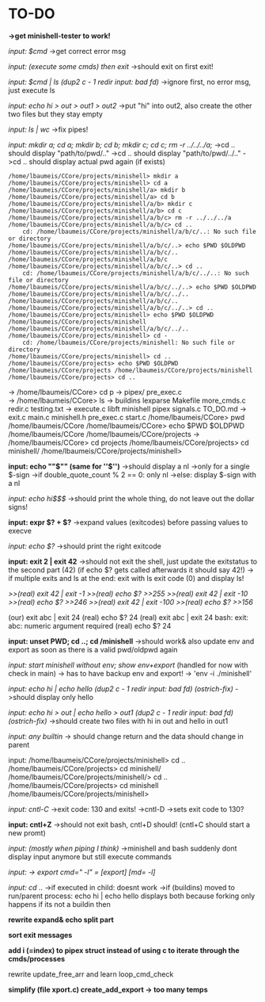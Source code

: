 # TO-DO #

**->get minishell-tester to work!**

*input: $cmd*
	->get correct error msg

*input: (execute some cmds) then exit*
	->should exit on first exit!

*input: $cmd | ls (dup2 c - 1 redir input: bad fd)*
	->ignore first, no error msg, just execute ls

*input: echo hi > out > out1 > out2*
	->put "hi" into out2, also create the other two files but they stay empty

*input: ls | wc*
	->fix pipes!

*input: mkdir a; cd a; mkdir b; cd b; mkdir c; cd c; rm -r ../../../a;*
	->cd .. should display "path/to/pwd/.."
	->cd .. should display "path/to/pwd/../.."
	->cd .. should display actual pwd again (if exists)

	/home/lbaumeis/CCore/projects/minishell> mkdir a
	/home/lbaumeis/CCore/projects/minishell> cd a
	/home/lbaumeis/CCore/projects/minishell/a> mkdir b
	/home/lbaumeis/CCore/projects/minishell/a> cd b
	/home/lbaumeis/CCore/projects/minishell/a/b> mkdir c
	/home/lbaumeis/CCore/projects/minishell/a/b> cd c
	/home/lbaumeis/CCore/projects/minishell/a/b/c> rm -r ../../../a
	/home/lbaumeis/CCore/projects/minishell/a/b/c> cd ..
		cd: /home/lbaumeis/CCore/projects/minishell/a/b/c/..: No such file or directory
	/home/lbaumeis/CCore/projects/minishell/a/b/c/..> echo $PWD $OLDPWD
	/home/lbaumeis/CCore/projects/minishell/a/b/c/.. /home/lbaumeis/CCore/projects/minishell/a/b/c
	/home/lbaumeis/CCore/projects/minishell/a/b/c/..> cd ..
		cd: /home/lbaumeis/CCore/projects/minishell/a/b/c/../..: No such file or directory
	/home/lbaumeis/CCore/projects/minishell/a/b/c/../..> echo $PWD $OLDPWD
	/home/lbaumeis/CCore/projects/minishell/a/b/c/../.. /home/lbaumeis/CCore/projects/minishell/a/b/c/..
	/home/lbaumeis/CCore/projects/minishell/a/b/c/../..> cd ..
	/home/lbaumeis/CCore/projects/minishell> echo $PWD $OLDPWD
	/home/lbaumeis/CCore/projects/minishell /home/lbaumeis/CCore/projects/minishell/a/b/c/../..
	/home/lbaumeis/CCore/projects/minishell> cd -
		cd: /home/lbaumeis/CCore/projects/minishell: No such file or directory
	/home/lbaumeis/CCore/projects/minishell> cd ..
	/home/lbaumeis/CCore/projects> echo $PWD $OLDPWD
	/home/lbaumeis/CCore/projects /home/lbaumeis/CCore/projects/minishell
	/home/lbaumeis/CCore/projects> cd ..
->	/home/lbaumeis/CCore> cd p
->		pipex/      pre_exec.c  
->	/home/lbaumeis/CCore> ls
->		buildins   lexparse  Makefile	  more_cmds.c  redir.c	  testing.txt
->		execute.c  libft     minishell	  pipex        signals.c  TO_DO.md
->		exit.c	   main.c    minishell.h  pre_exec.c   start.c
	/home/lbaumeis/CCore> pwd
	/home/lbaumeis/CCore
	/home/lbaumeis/CCore> echo $PWD $OLDPWD
	/home/lbaumeis/CCore /home/lbaumeis/CCore/projects
->	/home/lbaumeis/CCore> cd projects
	/home/lbaumeis/CCore/projects> cd minishell/
	/home/lbaumeis/CCore/projects/minishell> 

**input: echo ""$"" (same for ''$'')**
	->should display a nl
	->only for a single $-sign
	->if double_quote_count % 2 == 0: only nl
	->else: display $-sign with a nl

*input: echo hi$$$*
	->should print the whole thing, do not leave out the dollar signs!

**input: expr $? + $?**
	->expand values (exitcodes) before passing values to execve

*input: echo $?*
	->should print the right exitcode

**input: exit 2 | exit 42**
	->should not exit the shell, just update the exitstatus to the second part (42)
	(if echo $? gets called afterwards it should say 42!)
	-> if multiple exits and ls at the end: exit with ls exit code (0) and display ls!

*>>(real) exit 42 | exit -1*
*>>(real) echo $?*
*>>255*
*>>(real) exit 42 | exit -10*
*>>(real) echo $?*
*>>246*
*>>(real) exit 42 | exit -100*
*>>(real) echo $?*
*>>156*

(our) exit abc | exit 24
(real) echo $?
24
(real) exit abc | exit 24
bash: exit: abc: numeric argument required
(real) echo $?
24

**input: unset PWD; cd ..; cd /minishell**
	->should work& also update env and export as soon as there is a valid pwd/oldpwd again

*input: start minishell without env; show env+export* (handled for now with check in main)
	-> has to have backup env and export!
	-> 'env -i ./minishell'

*input: echo hi | echo hello (dup2 c - 1 redir input: bad fd) (ostrich-fix)*
	->should display only hello

*input: echo hi > out | echo hello > out1 (dup2 c - 1 redir input: bad fd) (ostrich-fix)*
	->should create two files with hi in out and hello in out1

*input: any builtin*
	-> should change return and the data should change in parent

input: 	/home/lbaumeis/CCore/projects/minishell> cd ..
		/home/lbaumeis/CCore/projects> cd minishell/
		/home/lbaumeis/CCore/projects/minishell/> cd ..
		/home/lbaumeis/CCore/projects> cd minishell
		/home/lbaumeis/CCore/projects/minishell> 

*input: cntl-C*
	->exit code: 130 and exits!
	->cntl-D ->sets exit code to 130?

**input: cntl+Z**
	->should not exit bash, cntl+D should! (cntl+C should start a new promt)

*input: (mostly when piping I think)*
	->minishell and bash suddenly dont display input anymore but still execute commands

*input: -> export cmd=" -l" = [export] [md= -l]*

*input: cd ..*
	->if executed in child: doesnt work
	->if (buildins) moved to run/parent process:
		echo hi | echo hello displays both because forking only happens if its not a buildin then

**rewrite expand& echo split part**

**sort exit messages**

**add i (=index) to pipex struct instead of using c to iterate through the cmds/processes**

rewrite update_free_arr and learn loop_cmd_check

**simplify (file xport.c) create_add_export -> too many temps**